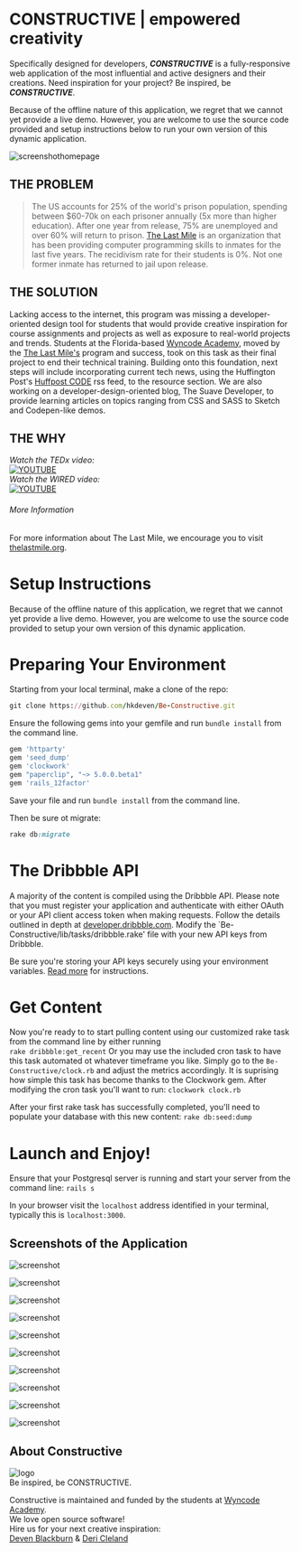 # CONSTRUCTIVE | empowered creativity

Specifically designed for developers, ***CONSTRUCTIVE*** is a fully-responsive web application of the most influential and active designers and their creations. Need inspiration for your project?  Be inspired, be ***CONSTRUCTIVE***.    

Because of the offline nature of this application, we regret that we cannot yet provide a live demo.  However, you are welcome to use the source code provided and setup instructions below to run your own version of this dynamic application.

![screenshothomepage](https://github.com/hkdeven/Be-Constructive/blob/master/app/assets/images/Screen%20Shot%202016-06-02%20at%204.44.09%20PM.png?raw=true)

## THE PROBLEM
>The US accounts for 25% of the world's prison population, spending between $60-70k on each prisoner annually (5x more than higher education). After one year from release, 75% are unemployed and over 60% will return to prison. [The Last Mile](http://thelastmile.org/) is an organization that has been providing computer programming skills to inmates for the last five years. The recidivism rate for their students is 0%. Not one former inmate has returned to jail upon release.

## THE SOLUTION
Lacking access to the internet, this program was missing a developer-oriented design tool for students that would provide creative inspiration for course assignments and projects as well as exposure to real-world projects and trends. Students at the Florida-based [Wyncode Academy](https://wyncode.co/), moved by the [The Last Mile's](http://thelastmile.org/) program and success, took on this task as their final project to end their technical training. Building onto this foundation, next steps will include incorporating current tech news, using the Huffington Post's [Huffpost CODE](http://www.huffingtonpost.com/huffpost-code/) rss feed, to the resource section. We are also working on a developer-design-oriented blog, The Suave Developer, to provide learning articles on topics ranging from CSS and SASS to Sketch and Codepen-like demos.

## THE WHY
*Watch the TEDx video:*    
[![YOUTUBE](http://thelastmile.org/wp-content/uploads/2015/09/tedx-san-diego.jpg)](https://www.youtube.com/watch?v=sOSXTtA-_Jk&feature=player_embedded)    
*Watch the WIRED video:*    
[![YOUTUBE](http://thelastmile.org/wp-content/uploads/2015/09/passion.jpg)](https://www.youtube.com/watch?v=yTpGj7Vq3E4)    

###### More Information
For more information about The Last Mile, we encourage you to visit [thelastmile.org](http://thelastmile.org/).    


# Setup Instructions
Because of the offline nature of this application, we regret that we cannot yet provide a live demo.  However, you are welcome to use the source code provided to setup your own version of this dynamic application.

# Preparing Your Environment

Starting from your local terminal, make a clone of the repo:

```ruby
git clone https://github.com/hkdeven/Be-Constructive.git
```

Ensure the following gems into your gemfile and run ` bundle install ` from the command line.

```ruby
gem 'httparty'
gem 'seed_dump'
gem 'clockwork'
gem "paperclip", "~> 5.0.0.beta1"
gem 'rails_12factor'
```
Save your file and run ` bundle install ` from the command line.    

Then be sure ot migrate:
```ruby
rake db:migrate
```

# The Dribbble API

A majority of the content is compiled using the Dribbble API. Please note that you must register your application and authenticate with either OAuth or your API client access token when making requests. Follow the details outlined in depth at [developer.dribbble.com](http://developer.dribbble.com/v1/). Modify the `Be-Constructive/lib/tasks/dribbble.rake' file with your new API keys from Dribbble.

Be sure you're storing your API keys securely using your environment variables.  [Read more](https://github.com/dwyl/learn-environment-variables/blob/master/README.md) for instructions.

# Get Content

Now you're ready to to start pulling content using our customized rake task from the command line by either running    
` rake dribbble:get_recent `
Or you may use the included cron task to have this task automated ot whatever timeframe you like.  Simply go to the `Be-Constructive/clock.rb` and adjust the metrics accordingly. It is suprising how simple this task has become thanks to the Clockwork gem.  After modifying the cron task you'll want to run:
` clockwork clock.rb ` 

After your first rake task has successfully completed, you'll need to populate your database with this new content:
` rake db:seed:dump `

# Launch and Enjoy!

Ensure that your Postgresql server is running and start your server from the command line:
` rails s `

In your browser visit the `localhost` address identified in your terminal, typically this is `localhost:3000`.

## Screenshots of the Application

![screenshot](https://github.com/hkdeven/Be-Constructive/blob/master/app/assets/images/Screen%20Shot%202016-06-02%20at%204.44.27%20PM.png?raw=true)

![screenshot](https://github.com/hkdeven/Be-Constructive/blob/master/app/assets/images/Screen%20Shot%202016-06-02%20at%204.44.48%20PM.png?raw=true)

![screenshot](https://github.com/hkdeven/Be-Constructive/blob/master/app/assets/images/Screen%20Shot%202016-06-02%20at%204.45.13%20PM.png?raw=true)

![screenshot](https://github.com/hkdeven/Be-Constructive/blob/master/app/assets/images/Screen%20Shot%202016-06-02%20at%204.45.45%20PM.png?raw=true)

![screenshot](https://github.com/hkdeven/Be-Constructive/blob/master/app/assets/images/Screen%20Shot%202016-06-02%20at%204.46.06%20PM.png?raw=true)

![screenshot](https://github.com/hkdeven/Be-Constructive/blob/master/app/assets/images/Screen%20Shot%202016-06-02%20at%204.46.25%20PM.png?raw=true)

![screenshot](https://github.com/hkdeven/Be-Constructive/blob/master/app/assets/images/Screen%20Shot%202016-06-02%20at%204.46.39%20PM.png?raw=true)

![screenshot](https://github.com/hkdeven/Be-Constructive/blob/master/app/assets/images/Screen%20Shot%202016-06-02%20at%204.46.55%20PM.png?raw=true)

![screenshot](https://github.com/hkdeven/Be-Constructive/blob/master/app/assets/images/Screen%20Shot%202016-06-02%20at%204.47.04%20PM.png?raw=true)

![screenshot](https://github.com/hkdeven/Be-Constructive/blob/master/app/assets/images/Screen%20Shot%202016-06-02%20at%204.47.19%20PM.png?raw=true)

## About Constructive
![logo](http://s33.postimg.org/xxaj6bl7z/master_logo.png)    
Be inspired, be CONSTRUCTIVE.    

Constructive is maintained and funded by the students at [Wyncode Academy](https://wyncode.co/).    
We love open source software!    
Hire us for your next creative inspiration:    
[Deven Blackburn] & [Deri Cleland]

[Deven Blackburn]: https://www.linkedin.com/in/devenblackburn
[Deri Cleland]: https://www.linkedin.com/in/deri-cleland-74494441

